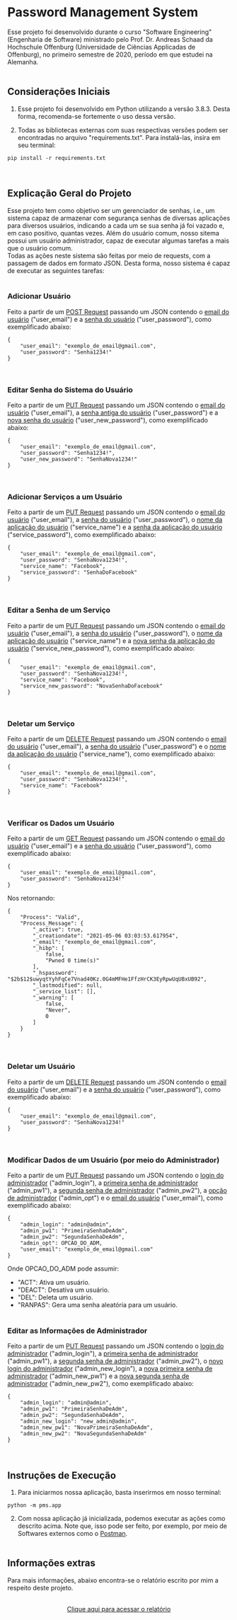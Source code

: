 # Password Management System
Esse projeto foi desenvolvido durante o curso "Software Engineering" (Engenharia de Software) ministrado pelo Prof. Dr. Andreas Schaad da Hochschule Offenburg (Universidade de Ciências Applicadas de Offenburg), no primeiro semestre de 2020, período em que estudei na Alemanha.
<br><br>

## Considerações Iniciais
1) Esse projeto foi desenvolvido em Python utilizando a versão 3.8.3. Desta forma, recomenda-se fortemente o uso dessa versão.

2) Todas as bibliotecas externas com suas respectivas versões podem ser encontradas no arquivo "requirements.txt". Para instalá-las, insira em seu terminal:
````
pip install -r requirements.txt
````
<br>

## Explicação Geral do Projeto
Esse projeto tem como objetivo ser um gerenciador de senhas, i.e., um sistema capaz de armazenar com segurança senhas de diversas aplicações para diversos usuários, indicando a cada um se sua senha já foi vazado e, em caso positivo, quantas vezes. Além do usuário comum, nosso sitema possui um usuário administrador, capaz de executar algumas tarefas a mais que o usuário comum. <br>
Todas as ações neste sistema são feitas por meio de requests, com a passagem de dados em formato JSON. Desta forma, nosso sistema é capaz de executar as seguintes tarefas:
<br><br>

### Adicionar Usuário
Feito a partir de um <u>POST Request</u> passando um JSON contendo o <u>email do usuário</u>  ("user_email") e a <u>senha do usuário</u> ("user_password"), como exemplificado abaixo: 
````
{
    "user_email": "exemplo_de_email@gmail.com",
    "user_password": "Senha1234!"
}
````
<br>

### Editar Senha do Sistema do Usuário
Feito a partir de um <u>PUT Request</u> passando um JSON contendo o <u>email do usuário</u>  ("user_email"), a <u>senha antiga do usuário</u> ("user_password") e a <u>nova senha do usuário</u> ("user_new_password"), como exemplificado abaixo: 
````
{
    "user_email": "exemplo_de_email@gmail.com",
    "user_password": "Senha1234!",
    "user_new_password": "SenhaNova1234!"
}
````
<br>

### Adicionar Serviços a um Usuário
Feito a partir de um <u>PUT Request</u> passando um JSON contendo o <u>email do usuário</u> ("user_email"), a <u>senha do usuário</u> ("user_password"), o <u>nome da aplicação do usuário</u> ("service_name") e a <u>senha da aplicação do usuário</u> ("service_password"), como exemplificado abaixo:
````
{
    "user_email": "exemplo_de_email@gmail.com",
    "user_password": "SenhaNova1234!",
    "service_name": "Facebook",
    "service_password": "SenhaDoFacebook"
}
````
<br>

### Editar a Senha de um Serviço
Feito a partir de um <u>PUT Request</u> passando um JSON contendo o <u>email do usuário</u> ("user_email"), a <u>senha do usuário</u> ("user_password"), o <u>nome da aplicação do usuário</u> ("service_name") e a <u>nova senha da aplicação do usuário</u> ("service_new_password"), como exemplificado abaixo:
````
{
    "user_email": "exemplo_de_email@gmail.com",
    "user_password": "SenhaNova1234!",
    "service_name": "Facebook",
    "service_new_password": "NovaSenhaDoFacebook"
}
````
<br>

### Deletar um Serviço
Feito a partir de um <u>DELETE Request</u> passando um JSON contendo o <u>email do usuário</u> ("user_email"), a <u>senha do usuário</u> ("user_password") e o <u>nome da aplicação do usuário</u> ("service_name"), como exemplificado abaixo:
````
{
    "user_email": "exemplo_de_email@gmail.com",
    "user_password": "SenhaNova1234!",
    "service_name": "Facebook"
}
````
<br>

### Verificar os Dados um Usuário
Feito a partir de um <u>GET Request</u> passando um JSON contendo o <u>email do usuário</u> ("user_email") e a <u>senha do usuário</u> ("user_password"), como exemplificado abaixo:
````
{
    "user_email": "exemplo_de_email@gmail.com",
    "user_password": "SenhaNova1234!"
}
````
Nos retornando: 
````
{
    "Process": "Valid",
    "Process_Message": {
        "_active": true,
        "_creationdate": "2021-05-06 03:03:53.617954",
        "_email": "exemplo_de_email@gmail.com",
        "_hibp": [
            false,
            "Pwned 0 time(s)"
        ],
        "_hspassword": "$2b$12$uwyqtYyhFqCe7Vnad40Kz.0G4mMFHe1FfzHrCK3EyRpwUqUBxUB92",
        "_lastmodified": null,
        "_service_list": [],
        "_warning": [
            false,
            "Never",
            0
        ]
    }
}
````
<br>

### Deletar um Usuário
Feito a partir de um <u>DELETE Request</u> passando um JSON contendo o <u>email do usuário</u> ("user_email") e a <u>senha do usuário</u> ("user_password"), como exemplificado abaixo:
````
{
    "user_email": "exemplo_de_email@gmail.com",
    "user_password": "SenhaNova1234!"
}
````
<br>

### Modificar Dados de um Usuário (por meio do Administrador)
Feito a partir de um <u>PUT Request</u> passando um JSON contendo o <u>login do administrador</u> ("admin_login"), a <u>primeira senha de administrador</u> ("admin_pw1"), a <u>segunda senha de administrador</u> ("admin_pw2"), a <u>opção de administrador</u> ("admin_opt") e o <u>email do usuário</u> ("user_email"), como exemplificado abaixo: 
````
{
    "admin_login": "admin@admin",
    "admin_pw1": "PrimeiraSenhaDeAdm",
    "admin_pw2": "SegundaSenhaDeAdm",
    "admin_opt": OPCAO_DO_ADM,
    "user_email": "exemplo_de_email@gmail.com"
}
````
Onde OPCAO_DO_ADM pode assumir:
* "ACT": Ativa um usuário. 
* "DEACT": Desativa um usuário.
* "DEL": Deleta um usuário.
* "RANPAS": Gera uma senha aleatória para um usuário. 
<br><br>

### Editar as Informações de Administrador
Feito a partir de um <u>PUT Request</u> passando um JSON contendo o <u>login do administrador</u> ("admin_login"), a <u>primeira senha de administrador</u> ("admin_pw1"), a <u>segunda senha de administrador</u> ("admin_pw2"), o <u>novo login do administrador</u> ("admin_new_login"), a <u>nova primeira senha de administrador</u> ("admin_new_pw1") e a <u>nova segunda senha de administrador</u> ("admin_new_pw2"), como exemplificado abaixo:
````
{
    "admin_login": "admin@admin",
    "admin_pw1": "PrimeiraSenhaDeAdm",
    "admin_pw2": "SegundaSenhaDeAdm",
    "admin_new_login": "new_admin@admin",
    "admin_new_pw1": "NovaPrimeiraSenhaDeAdm",
    "admin_new_pw2": "NovaSegundaSenhaDeAdm"
}
````
<br>

## Instruções de Execução
1) Para iniciarmos nossa aplicação, basta inserirmos em nosso terminal:
````
python -m pms.app
````
2) Com nossa aplicação já inicializada, podemos executar as ações como descrito acima. Note que, isso pode ser feito, por exemplo, por meio de Softwares externos como o [Postman](https://www.postman.com/).
<br><br>

## Informações extras 
Para mais informações, abaixo encontra-se o relatório escrito por mim a respeito deste projeto.
<br><br>
<a href="docs/documents/SoftwareEngineeringAssessment.pdf"><center>Clique aqui para acessar o relatório</center></a>
